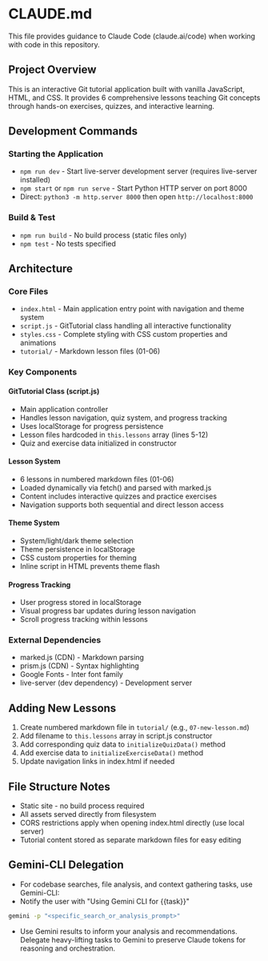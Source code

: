 # CLAUDE.md

This file provides guidance to Claude Code (claude.ai/code) when working with code in this repository.

## Project Overview

This is an interactive Git tutorial application built with vanilla JavaScript, HTML, and CSS. It provides 6 comprehensive lessons teaching Git concepts through hands-on exercises, quizzes, and interactive learning.

## Development Commands

### Starting the Application
- `npm run dev` - Start live-server development server (requires live-server installed)
- `npm start` or `npm run serve` - Start Python HTTP server on port 8000
- Direct: `python3 -m http.server 8000` then open `http://localhost:8000`

### Build & Test
- `npm run build` - No build process (static files only)
- `npm test` - No tests specified

## Architecture

### Core Files
- `index.html` - Main application entry point with navigation and theme system
- `script.js` - GitTutorial class handling all interactive functionality
- `styles.css` - Complete styling with CSS custom properties and animations
- `tutorial/` - Markdown lesson files (01-06)

### Key Components

#### GitTutorial Class (script.js)
- Main application controller
- Handles lesson navigation, quiz system, and progress tracking
- Uses localStorage for progress persistence
- Lesson files hardcoded in `this.lessons` array (lines 5-12)
- Quiz and exercise data initialized in constructor

#### Lesson System
- 6 lessons in numbered markdown files (01-06)
- Loaded dynamically via fetch() and parsed with marked.js
- Content includes interactive quizzes and practice exercises
- Navigation supports both sequential and direct lesson access

#### Theme System
- System/light/dark theme selection
- Theme persistence in localStorage
- CSS custom properties for theming
- Inline script in HTML prevents theme flash

#### Progress Tracking
- User progress stored in localStorage
- Visual progress bar updates during lesson navigation
- Scroll progress tracking within lessons

### External Dependencies
- marked.js (CDN) - Markdown parsing
- prism.js (CDN) - Syntax highlighting
- Google Fonts - Inter font family
- live-server (dev dependency) - Development server

## Adding New Lessons

1. Create numbered markdown file in `tutorial/` (e.g., `07-new-lesson.md`)
2. Add filename to `this.lessons` array in script.js constructor
3. Add corresponding quiz data to `initializeQuizData()` method
4. Add exercise data to `initializeExerciseData()` method
5. Update navigation links in index.html if needed

## File Structure Notes

- Static site - no build process required
- All assets served directly from filesystem
- CORS restrictions apply when opening index.html directly (use local server)
- Tutorial content stored as separate markdown files for easy editing


## Gemini-CLI Delegation
- For codebase searches, file analysis, and context gathering tasks, use Gemini-CLI:
- Notify the user with "Using Gemini CLI for {{task}}"
```sh
gemini -p "<specific_search_or_analysis_prompt>"
```
- Use Gemini results to inform your analysis and recommendations. Delegate heavy-lifting tasks to Gemini to preserve Claude tokens for reasoning and orchestration.

